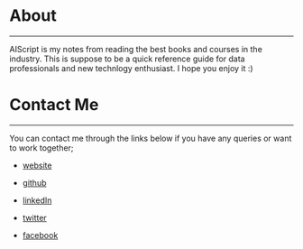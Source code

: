 # About

---

AIScript is my notes from reading the best books and courses in the industry. This is suppose to be a quick reference guide for data professionals and new technlogy enthusiast. I hope you enjoy it :)

# Contact Me

---

You can contact me through the links below if you have any queries or want to work together;

- [website]('https://boadzie.surge.sh')

- [github]('https://github.com/Boadzie')

- [linkedIn]('https://www.linkedin.com/in/daniel-boadzie-5ab68213a/')

- [twitter]('https://twitter.com/boadzie')

- [facebook]('https://www.facebook.com/profile.php?id=100006259099181&ref=bookmarks')
